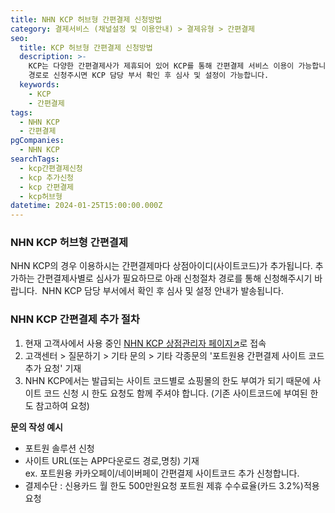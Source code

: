 ```yaml
---
title: NHN KCP 허브형 간편결제 신청방법
category: 결제서비스 (채널설정 및 이용안내) > 결제유형 > 간편결제
seo:
  title: KCP 허브형 간편결제 신청방법
  description: >-
    KCP는 다양한 간편결제사가 제휴되어 있어 KCP를 통해 간편결제 서비스 이용이 가능합니다. 간편결제사별로 심사 절차가 필요하므로 아래
    경로로 신청주시면 KCP 담당 부서 확인 후 심사 및 설정이 가능합니다.
  keywords:
    - KCP
    - 간편결제
tags:
  - NHN KCP
  - 간편결제
pgCompanies:
  - NHN KCP
searchTags:
  - kcp간편결제신청
  - kcp 추가신청
  - kcp 간편결제
  - kcp허브형
datetime: 2024-01-25T15:00:00.000Z
---
```


<Callout content="NHN KCP에서는 다양한 간편결제사가 제휴되어 있어 NHN KCP를 통해 간편결제서비스 이용이 가능합니다." />

### **NHN KCP 허브형 간편결제**

NHN KCP의 경우 이용하시는 간편결제마다 상점아이디(사이트코드)가 추가됩니다. 추가하는 간편결제사별로 심사가 필요하므로 아래 신청절차 경로를 통해 신청해주시기 바랍니다.  NHN KCP 담당 부서에서 확인 후 심사 및 설정 안내가 발송됩니다.

<Callout icon="" content=" " title="NHN KCP 지원 허브형 간편결제 보러가기 ↗" />

### **NHN KCP 간편결제 추가 절차**

1. 현재 고객사에서 사용 중인 [NHN KCP 상점관리자 페이지↗](https://partner.kcp.co.kr/auth/login)로 접속
2. 고객센터 > 질문하기 > 기타 문의 > 기타 각종문의 '포트원용 간편결제 사이트 코드 추가 요청' 기재
3. NHN KCP에서는 발급되는 사이트 코드별로 쇼핑몰의 한도 부여가 되기 때문에 사이트 코드 신청 시 한도 요청도 함께 주셔야 합니다. (기존 사이트코드에 부여된 한도 참고하여 요청)

<Indent level="1">

**문의 작성 예시**

- 포트원 솔루션 신청
- 사이트 URL(또는 APP다운로드 경로,명칭) 기재  \
  ex. 포트원용 카카오페이/네이버페이 간편결제 사이트코드 추가 신청합니다.
- 결제수단 : 신용카드 월 한도 500만원요청 포트원 제휴 수수료율(카드 3.2%)적용 요청

</Indent>

